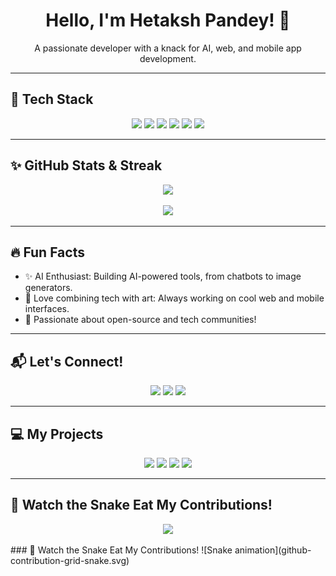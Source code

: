 <!-- Profile Header -->
<h1 align="center">Hello, I'm Hetaksh Pandey! 👋</h1>
<p align="center">A passionate developer with a knack for AI, web, and mobile app development.</p>

---

## 🚀 Tech Stack
<p align="center">
  <img src="https://img.shields.io/badge/React-61DAFB?style=for-the-badge&logo=react&logoColor=black" />
  <img src="https://img.shields.io/badge/Expo-000020?style=for-the-badge&logo=expo&logoColor=white" />
  <img src="https://img.shields.io/badge/PHP-777BB4?style=for-the-badge&logo=php&logoColor=white" />
  <img src="https://img.shields.io/badge/Flutter-02569B?style=for-the-badge&logo=flutter&logoColor=white" />
  <img src="https://img.shields.io/badge/Firebase-FFCA28?style=for-the-badge&logo=firebase&logoColor=black" />
  <img src="https://img.shields.io/badge/Three.js-000000?style=for-the-badge&logo=three.js&logoColor=white" />
</p>

---

## ✨ GitHub Stats & Streak

<p align="center">
  <img src="https://github-readme-stats.vercel.app/api?username=YourGitHubUsername&show_icons=true&theme=radical" />
</p>
<p align="center">
  <img src="https://github-readme-streak-stats.herokuapp.com/?user=YourGitHubUsername&theme=dark" />
</p>

---

## 🔥 Fun Facts
- ✨ AI Enthusiast: Building AI-powered tools, from chatbots to image generators.
- 🎨 Love combining tech with art: Always working on cool web and mobile interfaces.
- 🚀 Passionate about open-source and tech communities!

---

## 📬 Let's Connect!
<p align="center">
  <a href="mailto:your.email@example.com"><img src="https://img.shields.io/badge/Email-D14836?style=for-the-badge&logo=gmail&logoColor=white"/></a>
  <a href="https://linkedin.com/in/yourlinkedin"><img src="https://img.shields.io/badge/LinkedIn-0077B5?style=for-the-badge&logo=linkedin&logoColor=white"/></a>
  <a href="https://twitter.com/yourtwitter"><img src="https://img.shields.io/badge/Twitter-1DA1F2?style=for-the-badge&logo=twitter&logoColor=white"/></a>
</p>

---

## 💻 My Projects
<p align="center">
  <img src="https://img.shields.io/badge/Project1-IMAGINX-blue?style=for-the-badge" />
  <img src="https://img.shields.io/badge/Project2-AI+ART+GENERATOR-yellow?style=for-the-badge" />
  <img src="https://img.shields.io/badge/Project3-SNAPGRAM-orange?style=for-the-badge" />
  <img src="https://img.shields.io/badge/Project4-CHAT+APP-grey?style=for-the-badge" />
</p>

---

## 🐍 Watch the Snake Eat My Contributions!
<p align="center">
  <img src="https://github.com/YourGitHubUsername/YourGitHubUsername/blob/output/github-contribution-grid-snake.svg" />
</p>
### 🐍 Watch the Snake Eat My Contributions!
![Snake animation](github-contribution-grid-snake.svg)
